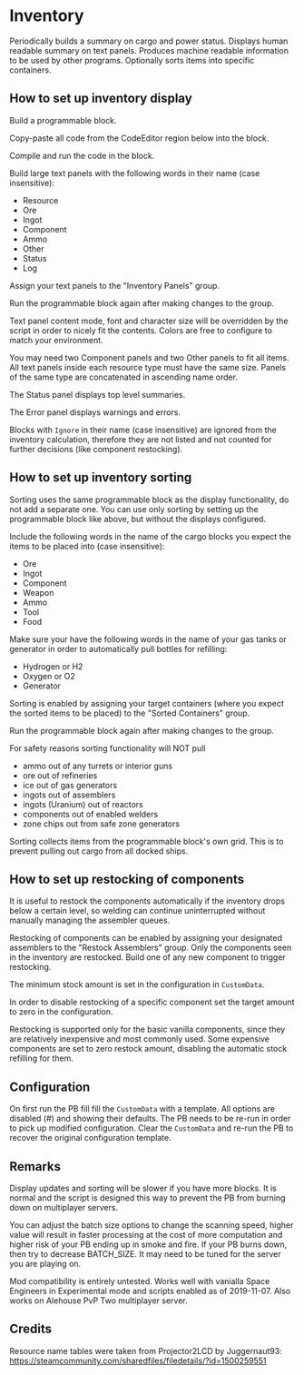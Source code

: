 # Inventory

Periodically builds a summary on cargo and power status.
Displays human readable summary on text panels.
Produces machine readable information to be used by other programs.
Optionally sorts items into specific containers.

## How to set up inventory display

Build a programmable block.

Copy-paste all code from the CodeEditor region below into the block.

Compile and run the code in the block.

Build large text panels with the following words in their name (case insensitive):
- Resource
- Ore
- Ingot
- Component
- Ammo
- Other
- Status
- Log

Assign your text panels to the "Inventory Panels" group.

Run the programmable block again after making changes to the group.

Text panel content mode, font and character size will be overridden
by the script in order to nicely fit the contents. Colors are free
to configure to match your environment.

You may need two Component panels and two Other panels to fit all items.
All text panels inside each resource type must have the same size.
Panels of the same type are concatenated in ascending name order.

The Status panel displays top level summaries.

The Error panel displays warnings and errors.

Blocks with `Ignore` in their name (case insensitive) are ignored
from the inventory calculation, therefore they are not listed and
not counted for further decisions (like component restocking).

## How to set up inventory sorting

Sorting uses the same programmable block as the display functionality,
do not add a separate one. You can use only sorting by setting up the
programmable block like above, but without the displays configured.

Include the following words in the name of the cargo blocks you expect
the items to be placed into (case insensitive):
- Ore
- Ingot
- Component
- Weapon
- Ammo
- Tool
- Food

Make sure your have the following words in the name of your gas tanks or
generator in order to automatically pull bottles for refilling:
- Hydrogen or H2
- Oxygen or O2
- Generator

Sorting is enabled by assigning your target containers (where you expect
the sorted items to be placed) to the "Sorted Containers" group.

Run the programmable block again after making changes to the group.

For safety reasons sorting functionality will NOT pull
- ammo out of any turrets or interior guns
- ore out of refineries
- ice out of gas generators
- ingots out of assemblers
- ingots (Uranium) out of reactors
- components out of enabled welders
- zone chips out from safe zone generators

Sorting collects items from the programmable block's own grid.
This is to prevent pulling out cargo from all docked ships.

## How to set up restocking of components

It is useful to restock the components automatically if the inventory
drops below a certain level, so welding can continue uninterrupted
without manually managing the assembler queues.

Restocking of components can be enabled by assigning your designated
assemblers to the "Restock Assemblers" group. Only the components seen
in the inventory are restocked. Build one of any new component to
trigger restocking.

The minimum stock amount is set in the configuration in `CustomData`.

In order to disable restocking of a specific component set the target
amount to zero in the configuration.

Restocking is supported only for the basic vanilla components, since
they are relatively inexpensive and most commonly used. Some expensive
components are set to zero restock amount, disabling the automatic
stock refilling for them.

## Configuration

On first run the PB fill fill the `CustomData` with a template.
All options are disabled (#) and showing their defaults. The PB
needs to be re-run in order to pick up modified configuration.
Clear the `CustomData` and re-run the PB to recover the original
configuration template.

## Remarks

Display updates and sorting will be slower if you have more blocks.
It is normal and the script is designed this way to prevent the PB
from burning down on multiplayer servers.

You can adjust the batch size options to change the scanning speed,
higher value will result in faster processing at the cost of more 
computation  and higher risk of your PB ending up in smoke and fire. 
If your  PB burns down, then try to decrease BATCH_SIZE. It may need 
to be tuned for the server you are playing on.

Mod compatibility is entirely untested. Works well with vanialla Space Engineers
in Experimental mode and scripts enabled as of 2019-11-07. Also works
on Alehouse PvP Two multiplayer server.

## Credits

Resource name tables were taken from Projector2LCD by Juggernaut93:
https://steamcommunity.com/sharedfiles/filedetails/?id=1500259551